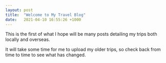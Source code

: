 ```yaml
---
layout: post
title:  "Welcome to My Travel Blog"
date:   2021-04-10 16:55:26 +1000
---
```

This is the first of what I hope will be many posts detailing my trips both locally and overseas.

It will take some time for me to upload my older trips, so check back from time to time to see what has changed.
